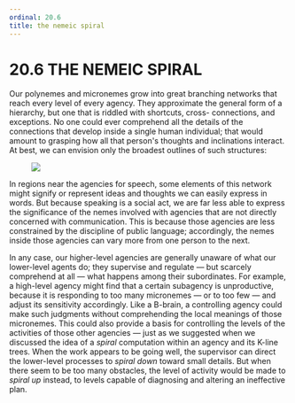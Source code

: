 ```yaml
---
ordinal: 20.6
title: the nemeic spiral
---
```


# 20.6 THE NEMEIC SPIRAL 

<p>Our polynemes and micronemes grow into great branching networks that reach every level of every agency. They approximate the general form of a hierarchy, but one that is riddled with shortcuts, cross- connections, and exceptions. No one could ever comprehend all the details of the connections that develop inside a single human individual; that would amount to grasping how all that person's thoughts and inclinations interact. At best, we can envision only the broadest outlines of such structures:</p>
<figure><img src="/images/ch20/20-4.png"></img></figure>
<p>In regions near the agencies for speech, some elements of this network might signify or represent ideas and thoughts we can easily express in words. But because speaking is a social act, we are far less able to express the significance of the nemes involved with agencies that are not directly concerned with communication. This is because those agencies are less constrained by the discipline of public language; accordingly, the nemes inside those agencies can vary more from one person to the next.</p>
<p>In any case, our higher-level agencies are generally unaware of what our lower-level agents do; they supervise and regulate &mdash; but scarcely comprehend at all &mdash; what happens among their subordinates. For example, a high-level agency might find that a certain subagency is unproductive, because it is responding to too many micronemes &mdash; or to too few &mdash; and adjust its sensitivity accordingly. Like a B-brain, a controlling agency could make such judgments without comprehending the local meanings of those micronemes. This could also provide a basis for controlling the levels of the activities of those other agencies &mdash; just as we suggested when we discussed the idea of a <em>spiral</em> computation within an agency and its K-line trees. When the work appears to be going well, the supervisor can direct the lower-level processes to <em>spiral down</em> toward small details. But when there seem to be too many obstacles, the level of activity would be made to <em>spiral up</em> instead, to levels capable of diagnosing and altering an ineffective plan.</p>